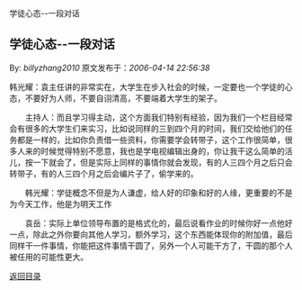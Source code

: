 学徒心态--一段对话
## 学徒心态--一段对话

By: *billyzhang2010* 原文发布于：*2006-04-14 22:56:38*

 

韩光耀：袁主任讲的非常实在，大学生在步入社会的时候，一定要也一个学徒的心态，不要好为人师，不要自诩清高，不要端着大学生的架子。

　　主持人：而且学习得主动，这个方面我们特别有经验，因为我们一个栏目经常会有很多的大学生们来实习，比如说同样的三到四个月的时间，我们交给他们的任务都是一样的，比如你负责借一些资料，你需要学会转带子，这个工作很简单，很多人来的时候觉得特别不愿意，我也是学电视编辑出身的，你让我干这么简单的活儿，按一下就会了，但是实际上同样的事情你就会发现，有的人三四个月之后只会转带子，有的人三四个月之后会编片子了，偷学来的。

　　韩光耀：学徒概念不但是为人谦虚，给人好的印象和好的人缘，更重要的不是为今天工作，他是为明天工作

　　袁岳：实际上单位领导布置的是格式化的，最后说看作业的时候你好一点他好一点，除此之外你要向其他人学习，额外学习，这个东西能体现你的附加值，最后同样干一件事情，你能把这件事情干圆了，另外一个人可能干方了，干圆的那个人被任用的可能性更大。

[返回目录](index.html)

